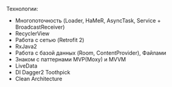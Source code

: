 Технологии:

* Многопоточность (Loader, HaMeR, AsyncTask, Service + BroadcastReceiver)
* RecyclerView
* Работа с сетью (Retrofit 2)
* RxJava2
* Работа с базой данных (Room, ContentProvider), Файлами
* Знаком с паттернами MVP(Moxy) и MVVM
* LiveData
* DI Dagger2 Toothpick
* Clean Architecture
